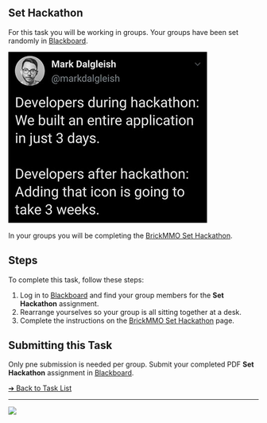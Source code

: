 <style>@import url("//readme.codeadam.ca/readme.css");</style>

## Set Hackathon

For this task you will be working in groups. Your groups have been set randomly in [Blackboard](https://learn.humber.ca).

![Hackathon Meme](images/meme-hackathon.jpeg)

In your groups you will be completing the [BrickMMO Set Hackathon](https://brickmmo.github.io/hackathon-set/).

## Steps

To complete this task, follow these steps:

1. Log in to [Blackboard](https://learn.humber.ca/) and find your group members for the **Set Hackathon** assignment.
2. Rearrange yourselves so your group is all sitting together at a desk.
3. Complete the instructions on the [BrickMMO Set Hackathon](https://brickmmo.github.io/hackathon-set/) page.

## Submitting this Task

Only pne submission is needed per group. Submit your completed PDF **Set Hackathon** assignment in [Blackboard](https://learn.humber.ca/).

[&#10132; Back to Task List](/)

---

<a href="https://brickmmo.com">
<img src="https://brickmmo.com/images/brickmmo-logo-horizontal.jpg" width="100">
</a>
